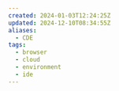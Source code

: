 ```yaml
---
created: 2024-01-03T12:24:25Z
updated: 2024-12-10T08:34:55Z
aliases:
  - CDE
tags:
  - browser
  - cloud
  - environment
  - ide
---
```

